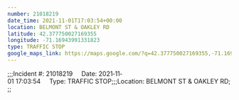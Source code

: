```yaml
---
number: 21018219
date_time: 2021-11-01T17:03:54+00:00
location: BELMONT ST & OAKLEY RD
latitude: 42.377750027169355
longitude: -71.16943991331823
type: TRAFFIC STOP
google_maps_link: https://maps.google.com/?q=42.377750027169355,-71.16943991331823
---
```


;;;Incident #: 21018219     Date: 2021‐11‐01 17:03:54     Type: TRAFFIC STOP;;;Location: BELMONT ST & OAKLEY RD;;;
